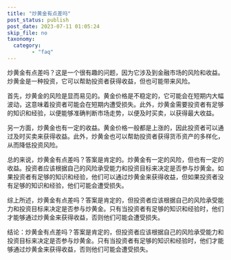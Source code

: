 ```yaml
---
title: "炒黄金有点差吗"
post_status: publish
post_date: 2023-07-11 01:05:24
skip_file: no
taxonomy:
  category:
        - "faq"
---
```


炒黄金有点差吗？这是一个很有趣的问题，因为它涉及到金融市场的风险和收益。炒黄金是一种投资，它可以帮助投资者获得收益，但也可能带来风险。

首先，炒黄金的风险是显而易见的。黄金价格是不稳定的，它可能会在短期内大幅波动，这意味着投资者可能会在短期内遭受损失。此外，炒黄金需要投资者有足够的知识和经验，以便能够准确判断市场走势，以便及时买卖，以获得最大收益。

另一方面，炒黄金也有一定的收益。黄金价格一般都是上涨的，因此投资者可以通过及时买卖来获得收益。此外，炒黄金也可以帮助投资者获得货币资产的多样化，从而降低投资风险。

总的来说，炒黄金有点差吗？答案是肯定的。炒黄金有一定的风险，但也有一定的收益。投资者应该根据自己的风险承受能力和投资目标来决定是否参与炒黄金。如果投资者有足够的知识和经验，他们可以通过炒黄金来获得收益，但如果投资者没有足够的知识和经验，他们可能会遭受损失。

综上所述，炒黄金有点差吗？答案是肯定的，但投资者应该根据自己的风险承受能力和投资目标来决定是否参与炒黄金。只有当投资者有足够的知识和经验时，他们才能够通过炒黄金来获得收益，否则他们可能会遭受损失。

结论：炒黄金有点差吗？答案是肯定的，但投资者应该根据自己的风险承受能力和投资目标来决定是否参与炒黄金。只有当投资者有足够的知识和经验时，他们才能够通过炒黄金来获得收益，否则他们可能会遭受损失。
